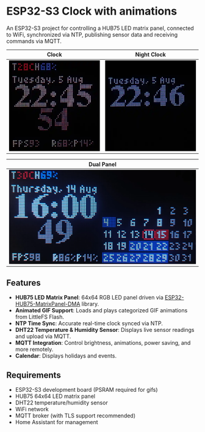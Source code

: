 # ESP32-S3 Clock with animations

An ESP32-S3 project for controlling a HUB75 LED matrix panel, connected to WiFi, synchronized via NTP, publishing sensor data and receiving commands via MQTT.

| Clock                            | Night Clock                      |
| -------------------------------- | -------------------------------- |
| ![LED Panel](images/image0.webp) | ![LED Panel](images/image1.webp) |

| Dual Panel                     |
| ------------------------------ |
| ![LED Panel](images/dual.webp) |

## Features

-  **HUB75 LED Matrix Panel**: 64x64 RGB LED panel driven via [ESP32-HUB75-MatrixPanel-DMA](https://github.com/mrcodetastic/ESP32-HUB75-MatrixPanel-DMA) library.
-  **Animated GIF Support**: Loads and plays categorized GIF animations from LittleFS Flash.
-  **NTP Time Sync**: Accurate real-time clock synced via NTP.
-  **DHT22 Temperature & Humidity Sensor**: Displays live sensor readings and upload via MQTT.
-  **MQTT Integration**: Control brightness, animations, power saving, and more remotely.
-  **Calendar**: Displays holidays and events.

## Requirements

-  ESP32-S3 development board (PSRAM required for gifs)
-  HUB75 64x64 LED matrix panel
-  DHT22 temperature/humidity sensor
-  WiFi network
-  MQTT broker (with TLS support recommended)
-  Home Assistant for management
